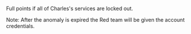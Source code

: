 Full points if all of Charles's services are locked out.

Note: After the anomaly is expired the Red team will be given the account credentials.